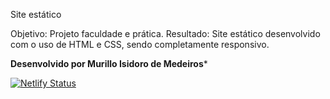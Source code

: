 Site estático

Objetivo: Projeto faculdade e prática.
Resultado: Site estático desenvolvido com o uso de HTML e CSS, sendo completamente responsivo.

**Desenvolvido por Murillo Isidoro de Medeiros***

[![Netlify Status](https://api.netlify.com/api/v1/badges/f707ba55-c7e2-451f-9aa3-0e0b186bb952/deploy-status)](https://app.netlify.com/sites/brasilmoney/deploys)
